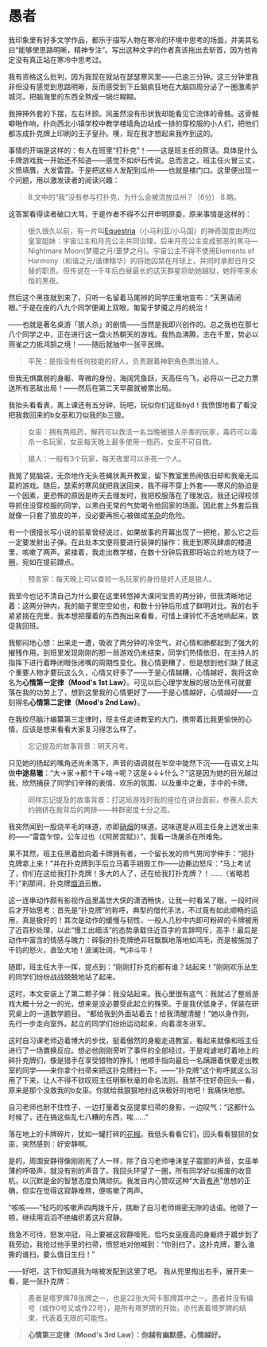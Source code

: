 # 愚者

我印象里有好多文学作品，都乐于描写人物在寒冷的环境中思考的场面，并美其名曰“能够使思路明晰，精神专注”。写出这种文字的作者真该拖出去斩首，因为他肯定没有真正站在寒冷中思考过。

我有资格这么批判，因为我现在就站在瑟瑟寒风里——已逾三分钟。这三分钟里我非但没有感觉到思路明晰，反而感受到下丘脑疯狂地在大脑四周分泌了一圈激素护城河，把脑海里的东西全熬成一锅烂糊糊。

我抻抻外套的下摆，左右环顾。风虽然没有形状我却能看见它流体的骨骼。这骨骼噼啪作响，扑向西北小镇学校中教学楼墙角边站成一排的穿校服的小人们，把他们都冻成扑克牌上印刷的王子皇孙。噢，现在我才想起来我咋到这的。

事情的开端是这样的：有人在班里“打扑克”！——这是班主任的原话。具体是什么卡牌游戏我一开始还不知道——感觉不如炉石传说。总而言之，班主任火冒三丈，义愤填膺，大发雷霆。于是把这些人发配到瓜州——也就是楼门口。这里便出现一个问题，用以激发读者的阅读兴趣：

>8.文中的“我”没有参与打扑克，为什么会被流放瓜州？（6分）
8.略。

这答案看得读者破口大骂，于是作者不得不公开申明原委，原来事情是这样的：

>很久很久以前，有一片叫[Equestria](https://fimtale.com/)（小马利亚/小马国）的神奇国度由两位皇室姐妹：宇宙公主和月亮公主共同治理，后来月亮公主变成邪恶的黑马—Nightmare Moon(梦魇之月/噩梦之月)。宇宙公主不得不使用Elements of Harmony（和谐之元/谐律精华）的将她囚禁在月球上，并同时承担日月交替的职责。但传说在一千年后白昼最长的这天群星将助她越狱，她将带来永恒的黑夜。

然后这个黑夜就到来了，只听一名留着马尾辫的同学庄重地宣布：“天黑请闭眼。”于是在座的八九个同学便阖上双眼，匍匐于梦魇之月的统治！

——也就是著名桌游「狼人杀」的剧情——当然是我即兴创作的。总之我也在那七八个同学之中，正在进行这一盘火热朝天的游戏。我热血沸腾，志在千里，势必以燕雀之力抵鸿鹄之境！——随后就抽中一张平民牌。

>平民：是指没有任何技能的好人，负责跟着神职角色票出狼人。

但我无惧羸弱的身躯、卑微的身份，海阔凭鱼跃，天高任鸟飞，必将以一己之力票送所有恶敌出局！——然后在第二天早晨就被票出局。

我抬头看看表，离上课还有五分钟，玩吧，玩似你们这些byd！我愤恨地看了看没把我救回来的b女巫和刀似我的b三狼。

>女巫：拥有两瓶药，解药可以救活一名当晚被狼人杀害的玩家，毒药可以毒杀一名玩家，女巫每天晚上最多使用一瓶药，女巫不可自救。

>狼人：一般有3个玩家，每天夜里可以杀死一个人。

我晃了晃脑袋，无奈地作无头苍蝇状离开教室，留下教室里热闹依旧却和我毫无瓜葛的游戏。随后，瑟索的寒风就把我送回来，我不得不穿上外套——寒风的胁迫是一个因素，更恐怖的原因是昨天去理发时，我把校服落在了理发店。我还记得校领导抓住没穿校服的同学，以黑白无常的气势喝令他回家的场面。因此套上外套后我就像一只套了狼皮的羊，没必要再担心被做成[羊杂](https://shrike-505.github.io/thoughts/Gut/)的危险。

有一个很擅长写小说的前辈曾经说过，如果故事的开幕出现了一把枪，那么它之后一定要发射出子弹。在此处本文便将要进行装弹的操作：我走到寒风肆虐的楼道里，咳嗽了两声。紧接着，我走出教学楼，在数十分钟后我即将站立的地方绕了一圈，宛如在提前蹲点。

>预言家：每天晚上可以查验一名玩家的身份是好人还是狼人。

我至今也记不清自己为什么要在这里转悠掉大课间宝贵的两分钟，但我清晰地记着：这两分钟内，我的脑子里空空如也，和数十分钟后形成了鲜明对比。我的右手紧紧揣在兜里，我本想把攥着的东西掏出来看看，可惜上课铃忙不迭地响起来，敦促我回班。

我郁闷地心想：出来走一遭，吸收了两分钟的冷空气，对心情和肺都起到了强大的摧残作用。到班里发现刚刚的那一局游戏仍未结束，同学们热情依旧，在主持人的指挥下进行着睁闭眼张闭嘴的周期性变化。我心情更糟了，但是想到他们缺了我这个重要人物才要玩这么久，心情又好多了——于是心情越糟，心情越好，我将这命名为**心情第一定律（Mood's 1st Law）**。可见以后心理学发展的居功至伟可就要落在我的功劳上了，想到这里我的心情更好了——于是心情越好，心情越好——立刻得名**心情第二定律（Mood's 2nd Law）**。

在我绞尽脑汁编纂第三定律时，班主任走进教室的大门，携带着比我更愉快的心情，应该是想来看看大家复习得怎么样了。

>忘记提及的故事背景：明天月考。

只见她的扬起的嘴角还尚未落下，声音的语调就在半空中陡然下沉——在语文上叫做**中途易辙**：“大→家→都↑干↓啥→呢？这是↓↓↓什么？”这是因为她的目光越过我，欣然捕获了同学们辛辣的表情、欢乐的氛围、以及重中之重，手中的卡牌。

>同样忘记提及的故事背景：打这局游戏时我的座位在讲台面前，参赛人员大约拥挤在我背后的两排——种群密度十分之高。

我突然闻到一股烧羊毛的味道，亦即[硝烟](https://shrike-505.github.io/stories/Gunpowdersmoke/)的味道。这味道是从班主任身上迸发出来的——“雷霆乍惊，公车过也（《阿房宫赋》）”，我看一场屠杀在所难免。

果不其然，班主任黑着脸向着卡牌拥有者，一个留长发的帅气男同学伸手：“把扑克牌拿上来！”并在扑克牌到手后立马着手销毁工作——边撕边怒斥：“马上考试了，你们在这给我打扑克牌！多大的人了，还在给我打扑克牌？！……（省略若干）”刹那间，扑克牌[烟消](https://shrike-505.github.io/stories/Vanishment/)云散。

这一连串动作颇有影视作品里盖世大侠的潇洒畅快，让我一时看呆了眼，一段时间后才开始思考：首先是“扑克牌”的称呼，典型的借代手法，不过竟有如此顺畅的运用，真是极好的！其次是动作的缓慢与韧性，一般人几秒中内即可粉碎的卡牌被用了近百秒处理，以此“慢工出细活”的态势承载住近百字的言辞呵斥，高手！最后是动作中富含的情感与魄力：碎裂的扑克牌绝非轻飘飘地落地如鸿毛，而是被施加了千钧的怒火，直坠大地！波澜壮阔，气冲斗牛！

随即，班主任大手一挥，提点到：“刚刚打扑克的都有谁？站起来！”刚刚欢乐丛生的同学们纷纷战战兢兢地站了起来。

这时，本文安装上了第二颗子弹：我没站起来。我心里很有底气：我就沾了整局游戏大概十分之一的光，想来是没必要受此起立的殊荣。于是我伏低身子，佯装在研究桌上的一道数学题目。
“都给我到外面站着去！给我清醒清醒！”她以身作则，先行一步走向室外。起立的同学们纷纷运动起来，向着凛冬进军。

这时自习课老师迈着博大的步伐，挺着傲然的身躯走进教室，看起来就像和班主任进行了一场置换反应。想必他刚刚旁听了事件的全部经过，于是戏谑地盯着地上的碎扑克牌们，像是猎手在享受猎物的挣扎！他顺手指向最后一名蹒跚着快要走出教室的同学——来你拿个扫帚来把这扑克牌扫一下。——“扑克牌”这个称呼就这么沿用了下来，让人不得不钦叹班主任明察秋毫的命名法则。我禁不住好奇回头一看，原来是那个没救我的b女巫。你就给我狠狠地扫这块极好的地吧！我痛快地想。

自习老师也耐不住性子，一边打量着女巫提拿扫帚的身影，一边叹气：“这都什么时候了，还在搞这些乱七八糟的东西，唉……”

落在地上的卡牌碎片，犹如一罐打碎的[花椒](https://shrike-505.github.io/stories/Pepper/)。我低头看看它们，回头看看狼狈的女巫，突然感到：好安静啊。

是的，周围安静得像刚刚死了人一样，除了自习老师唾沫星子震颤的声音，女巫单薄的呼吸声，就没有别的声音了。我回头环望了一圈，所有同学好似报废的收音机，以沉默是金的智慧态度负隅顽抗。我发自内心赞叹这种“大音[希声](https://shrike-505.github.io/thoughts/Unspoken/)”思想的正确，但实在觉得这寂静难熬，便咳嗽了两声。

“咳咳——”轻巧的咳嗽声四两拨千斤，挑断了自习老师绵密无隙的话语。他顿了一顿，继续用滔滔不绝编织着这片寂静。

我急不可待，怒发冲冠，马上要被这寂静噎死，恰巧女巫瘦高的身躯终于踱步到了我旁边，我抢过他手里的扫帚，愤怒地对他喊到：“你别扫了，这扑克牌，要么谁撕的谁扫，要么值日生扫！”

——好吧，这下你知道我为啥被发配到这里了吧。
我从兜里掏出右手，展开来一看，是一张扑克牌：

>愚者是塔罗牌78张牌之一，也是22张大阿卡那牌其中之一。愚者并没有编号（或作0号又或作22号），是所有塔罗牌的开始，亦代表着塔罗牌的结束，代表着无限的可能性。

>**心情第三定律（Mood's 3rd Law）：你越有幽默感，心情越好。**
